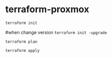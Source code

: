 # terraform-proxmox

`terraform init`

#when change version
`terraform init -upgrade`

`terraform plan`

`terraform apply`
